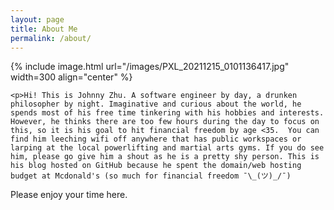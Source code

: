 ```yaml
---
layout: page
title: About Me
permalink: /about/
---
```


<!-- {% include image.html url="/images/johnny.png" caption="Hi! I am Johnny Zhu A software engineer, passionate and curious to learn new technologies" width=300 align="right" %} -->

{% include image.html url="/images/PXL_20211215_0101136417.jpg"  width=300 align="center" %}

<div style="clear: left;">

    <p>Hi! This is Johnny Zhu. A software engineer by day, a drunken philosopher by night. Imaginative and curious about the world, he spends most of his free time tinkering with his hobbies and interests. However, he thinks there are too few hours during the day to focus on this, so it is his goal to hit financial freedom by age <35.  You can find him leeching wifi off anywhere that has public workspaces or larping at the local powerlifting and martial arts gyms. If you do see him, please go give him a shout as he is a pretty shy person. This is his blog hosted on GitHub because he spent the domain/web hosting budget at Mcdonald's (so much for financial freedom ¯\_(ツ)_/¯)

Please enjoy your time here.
</p>
</div>
